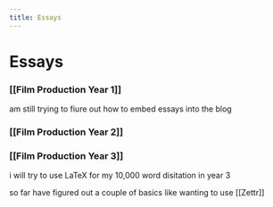```yaml
---
title: Essays
---
```


# Essays


### [[Film Production Year 1]]

am still trying to fiure out how to embed essays into the blog

### [[Film Production Year 2]]



### [[Film Production Year 3]]

i will try to use LaTeX for my 10,000 word disitation in year 3

so far have figured out a couple of basics like wanting to use [[Zettr]]